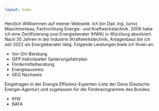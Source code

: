 ```yaml
---
layout: home
---
```


 Herzlich Willkommen auf meiner Webseite. Ich bin Dipl. Ing. (univ) Maschinenbau, Fachrichtung Energie- und Kraftwerkstechnik. 2006 habe ich eine Zertifizierung zum Energieberater (HWK) in Würzburg absolviert. Nach 35 Jahren in der Industrie (Kraftwerkstechnik, Anlagenbau) bin ich seit 2022 als Energieberater tätig.
    Folgende Leistungen biete ich Ihnen an:

  - Vor-Ort-Beratung
  - ISFP Individueller Sanierungsfahrplan
  - Fördermittelberatung
  - Energieausweis
  - GEG Nachweis

Eingetragen in der Energie Effizienz-Experten-Liste der Dena (Deutsche Energie-Agentur)
und zugelassen für die Förderprogramme des Bundes:

- KfW
- BAFA
